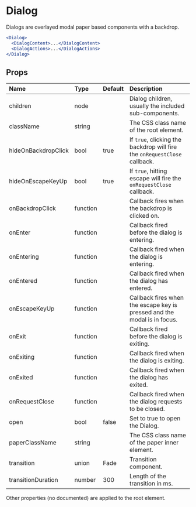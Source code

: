 Dialog
======

Dialogs are overlayed modal paper based components with a backdrop.

```jsx
<Dialog>
  <DialogContent>...</DialogContent>
  <DialogActions>...</DialogActions>
</Dialog>
```

Props
-----


| Name | Type | Default | Description |
|:-----|:-----|:-----|:-----|
| children | node |  |  Dialog children, usually the included sub-components. |
| className | string |  |  The CSS class name of the root element. |
| hideOnBackdropClick | bool | true |  If `true`, clicking the backdrop will fire the `onRequestClose` callback. |
| hideOnEscapeKeyUp | bool | true |  If `true`, hitting escape will fire the `onRequestClose` callback. |
| onBackdropClick | function |  |  Callback fires when the backdrop is clicked on. |
| onEnter | function |  |  Callback fired before the dialog is entering. |
| onEntering | function |  |  Callback fired when the dialog is entering. |
| onEntered | function |  |  Callback fired when the dialog has entered. |
| onEscapeKeyUp | function |  |  Callback fires when the escape key is pressed and the modal is in focus. |
| onExit | function |  |  Callback fired before the dialog is exiting. |
| onExiting | function |  |  Callback fired when the dialog is exiting. |
| onExited | function |  |  Callback fired when the dialog has exited. |
| onRequestClose | function |  |  Callback fired when the dialog requests to be closed. |
| open | bool | false |  Set to true to open the Dialog. |
| paperClassName | string |  |  The CSS class name of the paper inner element. |
| transition | union | Fade |  Transition component. |
| transitionDuration | number | 300 |  Length of the transition in ms. |

Other properties (no documented) are applied to the root element.

